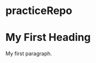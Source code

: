 practiceRepo
============

<!DOCTYPE html>
<html>
<body>

<h1>My First Heading</h1>

<p>My first paragraph.</p>

</body>
</html>
